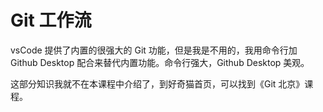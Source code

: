 # Git 工作流

vsCode 提供了内置的很强大的 Git 功能，但是我是不用的，我用命令行加 Github Desktop 配合来替代内置功能。命令行强大，Github Desktop 美观。

这部分知识我就不在本课程中介绍了，到好奇猫首页，可以找到《Git 北京》课程。
